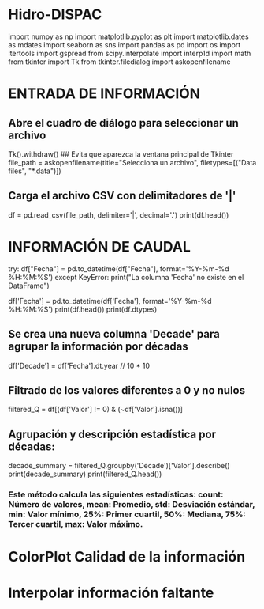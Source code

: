 # **Hidro-DISPAC**
import numpy as np
import matplotlib.pyplot as plt
import matplotlib.dates as mdates
import seaborn as sns
import pandas as pd
import os
import itertools
import gspread
from scipy.interpolate import interp1d
import math
from tkinter import Tk
from tkinter.filedialog import askopenfilename

# **ENTRADA DE INFORMACIÓN**
## Abre el cuadro de diálogo para seleccionar un archivo
Tk().withdraw() ## Evita que aparezca la ventana principal de Tkinter
file_path = askopenfilename(title="Selecciona un archivo", filetypes=[("Data files", "*.data")])

## Carga el archivo CSV con delimitadores de '|'
df = pd.read_csv(file_path, delimiter='|', decimal='.')
print(df.head())

# **INFORMACIÓN DE CAUDAL**
try:
    df["Fecha"] = pd.to_datetime(df["Fecha"], format='%Y-%m-%d %H:%M:%S')
except KeyError:
    print("La columna 'Fecha' no existe en el DataFrame")

df['Fecha'] = pd.to_datetime(df['Fecha'], format='%Y-%m-%d %H:%M:%S')
print(df.head())
print(df.dtypes)

## Se crea una nueva columna 'Decade' para agrupar la información por décadas
df['Decade'] = df['Fecha'].dt.year // 10 * 10

## Filtrado de los valores diferentes a 0 y no nulos
filtered_Q = df[(df['Valor'] != 0) & (~df['Valor'].isna())]

## Agrupación y descripción estadística por décadas:
decade_summary = filtered_Q.groupby('Decade')['Valor'].describe()
print(decade_summary)
print(filtered_Q.head())

### Este método calcula las siguientes estadísticas: count: Número de valores, mean: Promedio, std: Desviación estándar, min: Valor mínimo, 25%: Primer cuartil, 50%: Mediana, 75%: Tercer cuartil, max: Valor máximo.

# **ColorPlot** Calidad de la información



# **Interpolar información faltante**
